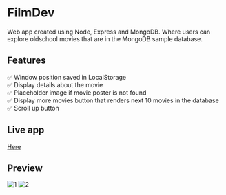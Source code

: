# FilmDev
Web app created using Node, Express and MongoDB. Where users can explore oldschool movies that are in the MongoDB sample database.

## Features

✅ Window position saved in LocalStorage <br/>
✅ Display details about the movie <br/>
✅ Placeholder image if movie poster is not found <br/>
✅ Display more movies button that renders next 10 movies in the database <br/>
✅ Scroll up button <br/>
 

## Live app

<a href = "https://stormy-spire-23489.herokuapp.com/movies"/> Here </a>

## Preview

![1](https://user-images.githubusercontent.com/98167497/193288780-754d5958-3bbc-490f-b7e4-6c31e67ea1b0.png)
![2](https://user-images.githubusercontent.com/98167497/193288784-e597ef25-3bcf-4be4-bdc8-1b65467225de.png)

